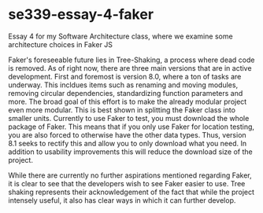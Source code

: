 # se339-essay-4-faker
Essay 4 for my Software Architecture class, where we examine some architecture choices in Faker JS


Faker's foreseeable future lies in Tree-Shaking, a process where dead code is removed. As of right now, there are three main versions that are in active development.
First and foremost is version 8.0, where a ton of tasks are underway. This incldues items such as renaming and moving modules, removing circular dependencies, standardizing 
function parameters and more. The broad goal of this effort is to make the already modular project even more modular. This is best shown in splitting the Faker class into smaller units.
Currently to use Faker to test, you must download the whole package of Faker. This means that if you only use Faker for location testing, you are also forced to otherwise have
the other data types. Thus, version 8.1 seeks to rectify this and allow you to only download what you need. In addition to usability improvements this will reduce
the download size of the project.

While there are currently no further aspirations mentioned regarding Faker, it is clear to see that the developers wish to see Faker easier to use. Tree shaking represents their
acknowledgement  of the fact that while the project intensely useful, it also has clear ways in which it can further develop. 